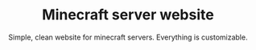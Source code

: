 
<div align="center">

# Minecraft server website
Simple, clean website for minecraft servers. Everything is customizable.
